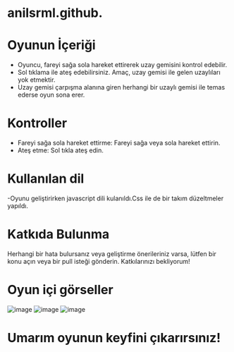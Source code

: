 # anilsrml.github.

# Oyunun İçeriği
- Oyuncu, fareyi sağa sola hareket ettirerek uzay gemisini kontrol edebilir.
- Sol tıklama ile ateş edebilirsiniz. Amaç, uzay gemisi ile gelen uzaylıları yok etmektir.
- Uzay gemisi çarpışma alanına giren herhangi bir uzaylı gemisi ile temas ederse oyun sona erer.
# Kontroller
- Fareyi sağa sola hareket ettirme: Fareyi sağa veya sola hareket ettirin.
- Ateş etme: Sol tıkla ateş edin.
# Kullanılan dil
-Oyunu geliştirirken javascript dili kulanıldı.Css ile de bir takım düzeltmeler yapıldı.
# Katkıda Bulunma
Herhangi bir hata bulursanız veya geliştirme önerileriniz varsa, lütfen bir konu açın veya bir pull isteği gönderin. Katkılarınızı bekliyorum!

# Oyun içi görseller
![image](https://github.com/anilsrml/anilsrml.github.io/assets/126188687/20e0f118-aa22-4574-b673-ef7af5a2c257)
![image](https://github.com/anilsrml/anilsrml.github.io/assets/126188687/aa739db3-85f4-432a-bff9-f25fc31ed0a0)
![image](https://github.com/anilsrml/anilsrml.github.io/assets/126188687/3cdb46de-49e5-4113-801c-b28faafb9232)

# Umarım oyunun keyfini çıkarırsınız!

